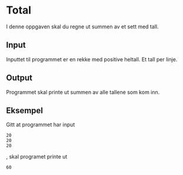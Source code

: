 # Total
I denne oppgaven skal du regne ut summen av et sett med tall.

## Input
Inputtet til programmet er en rekke med positive heltall. Et tall per linje.

## Output
Programmet skal printe ut summen av alle tallene som kom inn. 

## Eksempel
Gitt at programmet har input 
```
20
20
20
```
, skal programet printe ut 
```
60
```
